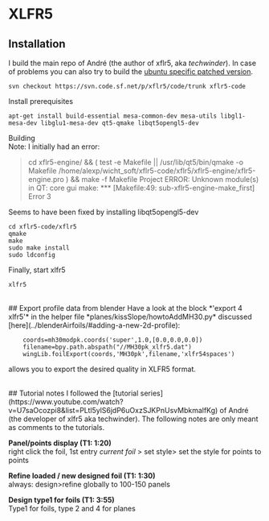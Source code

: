 # XLFR5

## Installation

I build the main repo of André (the author of xflr5, aka *techwinder*).
In case of problems you can also try to build the [ubuntu specific patched version](https://github.com/polmes/xflr5-ubuntu).

```
svn checkout https://svn.code.sf.net/p/xflr5/code/trunk xflr5-code
```


Install prerequisites
```
apt-get install build-essential mesa-common-dev mesa-utils libgl1-mesa-dev libglu1-mesa-dev qt5-qmake libqt5opengl5-dev
```


Building
<br>Note: I initially had an error:
> cd xflr5-engine/ && ( test -e Makefile || /usr/lib/qt5/bin/qmake -o Makefile /home/alexp/wicht_soft/xflr5-code/xflr5/xflr5-engine/xflr5-engine.pro ) && make -f Makefile 
> Project ERROR: Unknown module(s) in QT: core gui
> make: *** [Makefile:49: sub-xflr5-engine-make_first] Error 3

Seems to have been fixed by installing libqt5opengl5-dev

```
cd xflr5-code/xflr5
qmake
make
sudo make install
sudo ldconfig
```
Finally, start xlfr5
```
xlfr5
```

<br>
## Export profile data from blender
Have a look at the block *'export 4 xlfr5'* in the helper file *planes/kissSlope/howtoAddMH30.py* discussed [here](../blenderAirfoils/#adding-a-new-2d-profile):

```
    coords=mh30modpk.coords('super',1.0,[0.0,0.0,0.0])
    filename=bpy.path.abspath("//MH30pk_xlfr5.dat")
    wingLib.foilExport(coords,'MH30pk',filename,'xlfr54spaces')
```
allows you to export the desired quality in XLFR5 format.



<br>
## Tutorial notes
I followed the [tutorial series](https://www.youtube.com/watch?v=U7saOcozpi8&list=PLtl5ylS6jdP6uOxzSJKPnUsvMbkmalfKg) of André (the developer of xlfr5 aka techwinder). The following notes are only meant as comments to the tutorials.

**Panel/points display (T1: 1:20)**
<br>right click the foil, 1st entry *current foil* > set style> set the style for points to points

**Refine loaded / new designed foil (T1: 1:30)**
<br>always: design>refine globally to 100-150 panels

**Design type1 for foils (T1: 3:55)**
<br>Type1 for foils, type 2 and 4 for planes





